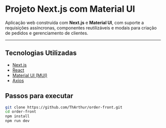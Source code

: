 # Projeto Next.js com Material UI

Aplicação web construída com **Next.js** e **Material UI**, com suporte a requisições assíncronas, componentes reutilizáveis e modais para criação de pedidos e gerenciamento de clientes.

---

## Tecnologias Utilizadas

- [Next.js](https://nextjs.org/)
- [React](https://reactjs.org/)
- [Material UI (MUI)](https://mui.com/)
- [Axios](https://axios-http.com/)

## Passos para executar

```bash
git clone https://github.com/ThArthur/order-front.git
cd order-front
npm install
npm run dev
